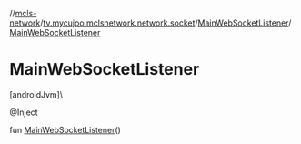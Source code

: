//[mcls-network](../../../index.md)/[tv.mycujoo.mclsnetwork.network.socket](../index.md)/[MainWebSocketListener](index.md)/[MainWebSocketListener](-main-web-socket-listener.md)

# MainWebSocketListener

[androidJvm]\

@Inject

fun [MainWebSocketListener](-main-web-socket-listener.md)()
